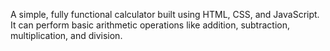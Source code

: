 A simple, fully functional calculator built using HTML, CSS, and JavaScript.
It can perform basic arithmetic operations like addition, subtraction, multiplication, and division.


